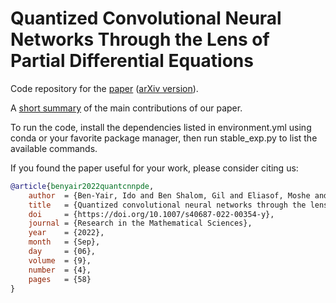 # Quantized Convolutional Neural Networks Through the Lens of Partial Differential Equations

Code repository for the [paper](https://link.springer.com/article/10.1007/s40687-022-00354-y) ([arXiv version](https://arxiv.org/abs/2109.00095)).

A [short summary](https://bgucompsci.github.io/CNNQuantizationThroughPDEs/) of the main contributions of our paper.

To run the code, install the dependencies listed in environment.yml using conda or your favorite package manager, then
run stable_exp.py to list the available commands.

If you found the paper useful for your work, please consider citing us:

```bibtex
@article{benyair2022quantcnnpde,
    author  = {Ben-Yair, Ido and Ben Shalom, Gil and Eliasof, Moshe and Treister, Eran},
    title   = {Quantized convolutional neural networks through the lens of partial differential equations},
    doi     = {https://doi.org/10.1007/s40687-022-00354-y},
    journal = {Research in the Mathematical Sciences},
    year    = {2022},
    month   = {Sep},
    day     = {06},
    volume  = {9},
    number  = {4},
    pages   = {58}
}
```